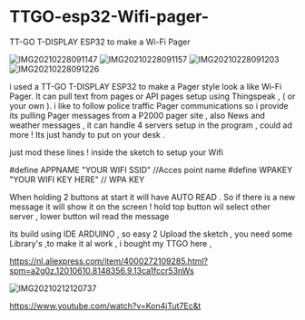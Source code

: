 # TTGO-esp32-Wifi-pager-

TT-GO T-DISPLAY ESP32 to make a Wi-Fi Pager 

![IMG20210228091147](https://user-images.githubusercontent.com/20719445/109411957-a9301f00-79a5-11eb-90a8-c9d538a823ef.jpg)
![IMG20210228091157](https://user-images.githubusercontent.com/20719445/109411956-a8978880-79a5-11eb-9652-7599aabc3ae6.jpg)
![IMG20210228091203](https://user-images.githubusercontent.com/20719445/109411958-a9301f00-79a5-11eb-8b57-4100799379fa.jpg)
![IMG20210228091226](https://user-images.githubusercontent.com/20719445/109412062-36737380-79a6-11eb-8543-86d99bb5525e.jpg)

i used a TT-GO T-DISPLAY ESP32 to make a Pager style look a like Wi-Fi Pager.
It can pull text from pages or API pages setup using Thingspeak , ( or your own ).
i like to follow police traffic Pager communications so i provide its pulling Pager messages from a P2000 pager site , also News and weather messages , it can handle 4 servers setup in the program , could ad more !
Its just handy to put on your desk .

just mod these lines ! inside the sketch to setup your Wifi 

#define APPNAME "YOUR WIFI SSID"    //Acces point name 
#define WPAKEY "YOUR WIFI KEY HERE"      // WPA KEY  

When holding 2 buttons at start it will have AUTO READ .
So if there is a new message it will show it on the screen !
hold top button wil select other server ,
lower button wil read the message 

its build using IDE ARDUINO , so easy 2 Upload the sketch , you need some Library's ,to make it al work ,
i bought my TTGO here , 

https://nl.aliexpress.com/item/4000272109285.html?spm=a2g0z.12010610.8148356.9.13ca1fccr53nWs

![IMG20210212120737](https://user-images.githubusercontent.com/20719445/109412080-41c69f00-79a6-11eb-811a-eea297da18fe.jpg)

https://www.youtube.com/watch?v=Kon4jTut7Ec&t

